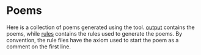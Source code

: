 # Poems
Here is a collection of poems generated using the tool. [output](./output/) contains the poems, while [rules](./rules/) contains the rules used to generate the poems. By convention, the rule files have the axiom used to start the poem as a comment on the first line.